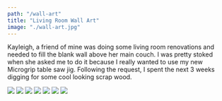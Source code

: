 ```yaml
---
path: "/wall-art"
title: "Living Room Wall Art"
image: "./wall-art.jpg"
---
```


Kayleigh, a friend of mine was doing some living room renovations and needed to fill the blank wall above her main couch. I was pretty stoked when she asked me to do it because I really wanted to use my new Microgrip table saw jig. Following the request, I spent the next 3 weeks digging for some cool looking scrap wood.

<img src="https://not-ansari.s3.us-east-2.amazonaws.com/builds/wall-art/scraps.JPG"/>

<img src="https://not-ansari.s3.us-east-2.amazonaws.com/builds/wall-art/ideation.JPG"/>

<img src="https://not-ansari.s3.us-east-2.amazonaws.com/builds/wall-art/formation.JPG"/>

<img src="https://not-ansari.s3.us-east-2.amazonaws.com/builds/wall-art/Frame2.jpg"/>

<img src="https://not-ansari.s3.us-east-2.amazonaws.com/builds/wall-art/Frame1.jpg"/>

<img src="https://not-ansari.s3.us-east-2.amazonaws.com/builds/wall-art/Frame3.jpg"/>

<img src="https://not-ansari.s3.us-east-2.amazonaws.com/builds/wall-art/room-shot.jpg"/>
